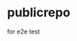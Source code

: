 # publicrepo
for e2e test






































































































































































































































































































































































































































































































































































































































































